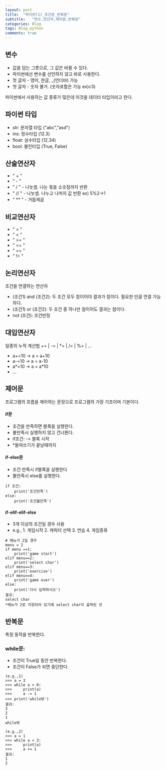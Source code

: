 ```yaml
---
layout: post
title:  "파이썬(1)_조건문_반복문"
subtitle:   "변수,연산자,제어문,반복문"
categories: Blog
tags: Blog python   
comments: true
---
```



## 변수
- 값을 담는 그릇으로, 그 값은 바뀔 수 있다.
- 파이썬에선 변수를 선언하지 않고 바로 사용한다.
- 첫 글자 - 영어, 한글, _(언더바) 가능
- 첫 글자 - 숫자 불가. (숫자포함은 가능 ex)c3)

파이썬에서 사용하는 값 종류가 많은데 이것을 데이터 타입이라고 한다.

## 파이썬 타입
- str: 문자열 타입 ("abc","asd")
- ins: 정수타입 (12.3)
- float: 실수타입 (12.34)
- bool: 불린타입 (True, False)
 

## 산술연산자
- " + "
- " - "
- " / "  - 나눗셈. 나눈 몫을 소숫점까지 반환
- " // " - 나눗셈. 나누고 나머지 값 반환 ex) 5%2->1
- " ** " - 거듭제곱

## 비교연산자
- " > "
- " < "
- " >= " 
- " <= " 
- " == " 
- " != "

## 논리연산자
조건을 연결하는 연산자
- (조건1) and (조건2): 두 조건 모두 참이어야 결과가 참이다. 필요한 만큼 연결 가능하다.
- (조건1) or (조건2): 두 조건 중 하나만 참이어도 결과는 참이다.
- not (조건): 조건반정

## 대입연산자
일종의 누적 계산법
+= | -= | *= | /= | %= | ...
- a+=10 -> a = a+10
- a-=10 -> a = a-10
- a*=10 -> a = a*10
- ...


## 제어문
프로그램의 흐름을 제어하는 문장으로 프로그램의 가장 기초이며 기본이다.

#### if문
- 조건을 만족하면 블록을 실행한다.
- 불만족시 실행하지 않고 건너뛴다.
- if조건: -> 블록 시작
- *들여쓰기가 끝날때까지

#### if-else문
- 조건 만족시 if블록을 실행한다
- 불만족시 else를 실행한다.
~~~
if 조건:
    print('조건만족')
else:
    print('조건불만족')
~~~

#### if-elif-elif-else
- 3개 이상의 조건일 경우 사용
-  e.g., 1. 게임시작 2. 캐릭터 선택 3. 연습 4. 게임종류
~~~
# 메뉴가 2일 경우
menu = 2
if menu ==1:
    print('game start')
elif menu==2:
    print('select char')
elif menu==3:
    print('exercise')
elif menu==4:
    print('game over')
else:
    print('다시 입력하시오')
결과:
select char
*메뉴가 2로 지정되어 있기에 select char이 출력된 것
~~~
## 반복문

특정 동작을 반복한다.

### while문:
- 조건이 True일 동안 반복한다.
- 조건이 False가 되면 중단한다.
~~~
(e.g.,1)
>>> a = 3
>>> while a > 0:
>>>     print(a)
>>>     a -= 1
>>> print('while밖')
결과:
3
2
1
while밖
~~~

~~~
(e.g.,2)
>>> a = 1
>>> while a < 3:
>>>     print(a)
>>>     a += 1
결과:
1
2
~~~
